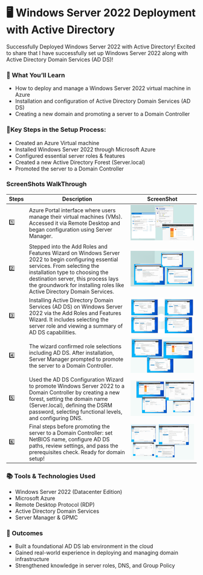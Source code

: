 # 🖥️ Windows Server 2022 Deployment with Active Directory
Successfully Deployed Windows Server 2022 with Active Directory! 
Excited to share that I have successfully set up Windows Server 2022 along with Active Directory Domain Services (AD DS)! 

### 🧠 What You’ll Learn
- How to deploy and manage a Windows Server 2022 virtual machine in Azure
- Installation and configuration of Active Directory Domain Services (AD DS)
- Creating a new domain and promoting a server to a Domain Controller

### 🔹Key Steps in the Setup Process:
- Created an Azure Virtual machine
- Installed Windows Server 2022 through Microsoft Azure
- Configured essential server roles & features
- Created a new Active Directory Forest (Server.local)
- Promoted the server to a Domain Controller

### ScreenShots WalkThrough
| Steps | Description | ScreenShot |
|-------|-------------|------------|
|  1️⃣  | Azure Portal interface where users manage their virtual machines (VMs). Accessed it via Remote Desktop and began configuration using Server Manager. | ![Image Alt](https://github.com/Shaifalim02/Windows_Server_2022/blob/8990e543770d816af5d0fbb52cf10a2ac3182821/image.png) |
| 2️⃣   | Stepped into the Add Roles and Features Wizard on Windows Server 2022 to begin configuring essential services. From selecting the installation type to choosing the destination server, this process lays the groundwork for installing roles like Active Directory Domain Services. | ![Image Alt](https://github.com/Shaifalim02/Windows_Server_2022/blob/7016a5884228af6273629b74566805a92eb187f4/image%201.png) |
| 3️⃣   | Installing Active Directory Domain Services (AD DS) on Windows Server 2022 via the Add Roles and Features Wizard. It includes selecting the server role and viewing a summary of AD DS capabilities. | ![Image Alt](https://github.com/Shaifalim02/Windows_Server_2022/blob/68191814b846196a0190463d8edcac2bdaac953a/image%202.png) |
| 4️⃣   | The wizard confirmed role selections including AD DS. After installation, Server Manager prompted to promote the server to a Domain Controller. | ![Image Alt](https://github.com/Shaifalim02/Windows_Server_2022/blob/030b1d5b31e62522944b8084e685fdb8233e5ac1/image%203.png) |
| 5️⃣   | Used the AD DS Configuration Wizard to promote Windows Server 2022 to a Domain Controller by creating a new forest, setting the domain name (Server.local), defining the DSRM password, selecting functional levels, and configuring DNS. | ![Image Alt](https://github.com/Shaifalim02/Windows_Server_2022/blob/1901968221281fbda80fdcb6b62bc24908d4e61c/image%204.png) |
| 6️⃣   | Final steps before promoting the server to a Domain Controller: set NetBIOS name, configure AD DS paths, review settings, and pass the prerequisites check. Ready for domain setup!   | ![Image Alt](https://github.com/Shaifalim02/Windows_Server_2022/blob/1901968221281fbda80fdcb6b62bc24908d4e61c/image%205.png) |

### 📚 Tools & Technologies Used
- Windows Server 2022 (Datacenter Edition)
- Microsoft Azure
- Remote Desktop Protocol (RDP)
- Active Directory Domain Services
- Server Manager & GPMC
### 🚀 Outcomes
- Built a foundational AD DS lab environment in the cloud
- Gained real-world experience in deploying and managing domain infrastructure
- Strengthened knowledge in server roles, DNS, and Group Policy


